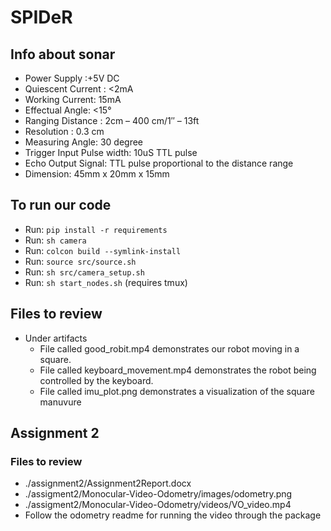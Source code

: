 # SPIDeR

## Info about sonar

* Power Supply :+5V DC
* Quiescent Current : <2mA
* Working Current: 15mA
* Effectual Angle: <15°
* Ranging Distance : 2cm – 400 cm/1″ – 13ft
* Resolution : 0.3 cm
* Measuring Angle: 30 degree
* Trigger Input Pulse width: 10uS TTL pulse
* Echo Output Signal: TTL pulse proportional to the distance range
* Dimension: 45mm x 20mm x 15mm

## To run our code

- Run: `pip install -r requirements`
- Run: `sh camera`
- Run: `colcon build --symlink-install`
- Run: `source src/source.sh`
- Run: `sh src/camera_setup.sh`
- Run: `sh start_nodes.sh` (requires tmux)

## Files to review

- Under artifacts
  - File called good_robit.mp4 demonstrates our robot moving in a square.
  - File called keyboard_movement.mp4 demonstrates the robot being controlled by the keyboard.
  - File called imu_plot.png demonstrates a visualization of the square manuvure


## Assignment 2

### Files to review

- ./assignment2/Assignment2Report.docx
- ./assigment2/Monocular-Video-Odometry/images/odometry.png
- ./assigment2/Monocular-Video-Odometry/videos/VO_video.mp4
- Follow the odometry readme for running the video through the package